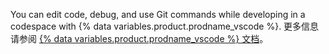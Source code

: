 You can edit code, debug, and use Git commands while developing in a codespace with {% data variables.product.prodname_vscode %}. 更多信息请参阅 [{% data variables.product.prodname_vscode %} 文档](https://code.visualstudio.com/docs)。
